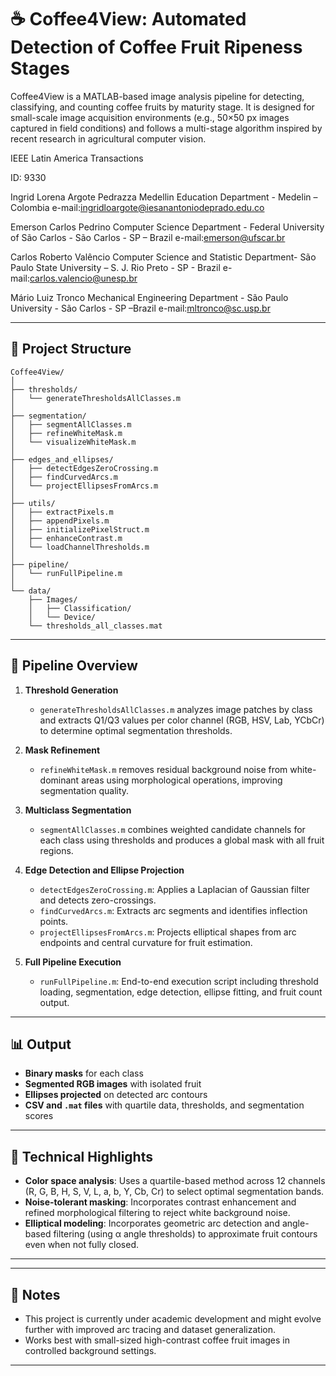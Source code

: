 # ☕ Coffee4View: Automated Detection of Coffee Fruit Ripeness Stages

Coffee4View is a MATLAB-based image analysis pipeline for detecting, classifying, and counting coffee fruits by maturity stage. It is designed for small-scale image acquisition environments (e.g., 50×50 px images captured in field conditions) and follows a multi-stage algorithm inspired by recent research in agricultural computer vision.

IEEE Latin America Transactions

ID: 9330

Ingrid Lorena Argote Pedrazza
Medellin Education Department - Medelin – Colombia
 e-mail:ingridloargote@iesanantoniodeprado.edu.co

Emerson Carlos Pedrino
Computer Science Department - Federal University of São Carlos - São Carlos - SP – Brazil
e-mail:emerson@ufscar.br

Carlos Roberto Valêncio
Computer Science and Statistic Department- São Paulo State University – S. J. Rio Preto - SP - Brazil 
e-mail:carlos.valencio@unesp.br

Mário Luiz Tronco
Mechanical Engineering Department - São Paulo University - São Carlos - SP –Brazil
e-mail:mltronco@sc.usp.br

---

## 📂 Project Structure

```
Coffee4View/
│
├── thresholds/
│   └── generateThresholdsAllClasses.m
│
├── segmentation/
│   ├── segmentAllClasses.m
│   ├── refineWhiteMask.m
│   └── visualizeWhiteMask.m
│
├── edges_and_ellipses/
│   ├── detectEdgesZeroCrossing.m
│   ├── findCurvedArcs.m
│   └── projectEllipsesFromArcs.m
│
├── utils/
│   ├── extractPixels.m
│   ├── appendPixels.m
│   ├── initializePixelStruct.m
│   ├── enhanceContrast.m
│   └── loadChannelThresholds.m
│
├── pipeline/
│   └── runFullPipeline.m
│
└── data/
    ├── Images/
    │   ├── Classification/
    │   └── Device/
    └── thresholds_all_classes.mat
```

---

## 🚀 Pipeline Overview

1. **Threshold Generation**
   - `generateThresholdsAllClasses.m` analyzes image patches by class and extracts Q1/Q3 values per color channel (RGB, HSV, Lab, YCbCr) to determine optimal segmentation thresholds.

2. **Mask Refinement**
   - `refineWhiteMask.m` removes residual background noise from white-dominant areas using morphological operations, improving segmentation quality.

3. **Multiclass Segmentation**
   - `segmentAllClasses.m` combines weighted candidate channels for each class using thresholds and produces a global mask with all fruit regions.

4. **Edge Detection and Ellipse Projection**
   - `detectEdgesZeroCrossing.m`: Applies a Laplacian of Gaussian filter and detects zero-crossings.
   - `findCurvedArcs.m`: Extracts arc segments and identifies inflection points.
   - `projectEllipsesFromArcs.m`: Projects elliptical shapes from arc endpoints and central curvature for fruit estimation.

5. **Full Pipeline Execution**
   - `runFullPipeline.m`: End-to-end execution script including threshold loading, segmentation, edge detection, ellipse fitting, and fruit count output.

---

## 📊 Output

- **Binary masks** for each class
- **Segmented RGB images** with isolated fruit
- **Ellipses projected** on detected arc contours
- **CSV and `.mat` files** with quartile data, thresholds, and segmentation scores

---

## 🧠 Technical Highlights

- **Color space analysis**: Uses a quartile-based method across 12 channels (R, G, B, H, S, V, L, a, b, Y, Cb, Cr) to select optimal segmentation bands.
- **Noise-tolerant masking**: Incorporates contrast enhancement and refined morphological filtering to reject white background noise.
- **Elliptical modeling**: Incorporates geometric arc detection and angle-based filtering (using α angle thresholds) to approximate fruit contours even when not fully closed.

---

---

## 📌 Notes

- This project is currently under academic development and might evolve further with improved arc tracing and dataset generalization.
- Works best with small-sized high-contrast coffee fruit images in controlled background settings.

---
